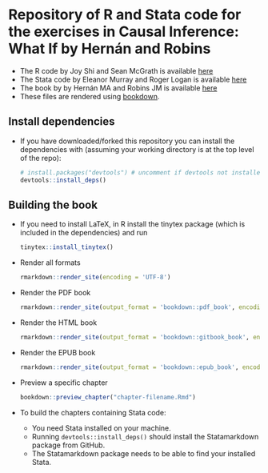 # Repository of R and Stata code for the exercises in Causal Inference: What If by Hernán and Robins

- The R code by Joy Shi and Sean McGrath is available [here](https://cdn1.sph.harvard.edu/wp-content/uploads/sites/1268/1268/20/Rcode_CIpart2.zip)
- The Stata code by Eleanor Murray and Roger Logan is available [here](https://cdn1.sph.harvard.edu/wp-content/uploads/sites/1268/2019/11/stata_part2.zip) 
- The book by by Hernán MA and Robins JM is available [here](https://www.hsph.harvard.edu/miguel-hernan/causal-inference-book/) 
- These files are rendered using [bookdown](https://bookdown.org/).

## Install dependencies
- If you have downloaded/forked this repository you can install the dependencies with (assuming your working directory is at the top level of the repo):
    ```r
    # install.packages("devtools") # uncomment if devtools not installed
    devtools::install_deps()
    ```

## Building the book

- If you need to install LaTeX, in R install the tinytex package (which is included in the dependencies) and run
    ``` r
    tinytex::install_tinytex()
    ```

- Render all formats
    ```r
    rmarkdown::render_site(encoding = 'UTF-8')
    ```

- Render the PDF book
    ``` r
    rmarkdown::render_site(output_format = 'bookdown::pdf_book', encoding = 'UTF-8')
    ```

- Render the HTML book
    ``` r
    rmarkdown::render_site(output_format = 'bookdown::gitbook_book', encoding = 'UTF-8')
    ```

- Render the EPUB book
    ```r
    rmarkdown::render_site(output_format = 'bookdown::epub_book', encoding = 'UTF-8')
    ```

- Preview a specific chapter
    ``` r
    bookdown::preview_chapter("chapter-filename.Rmd")
    ```

- To build the chapters containing Stata code:
  - You need Stata installed on your machine.
  - Running `devtools::install_deps()` should install the Statamarkdown package from GitHub.
  - The Statamarkdown package needs to be able to find your installed Stata.